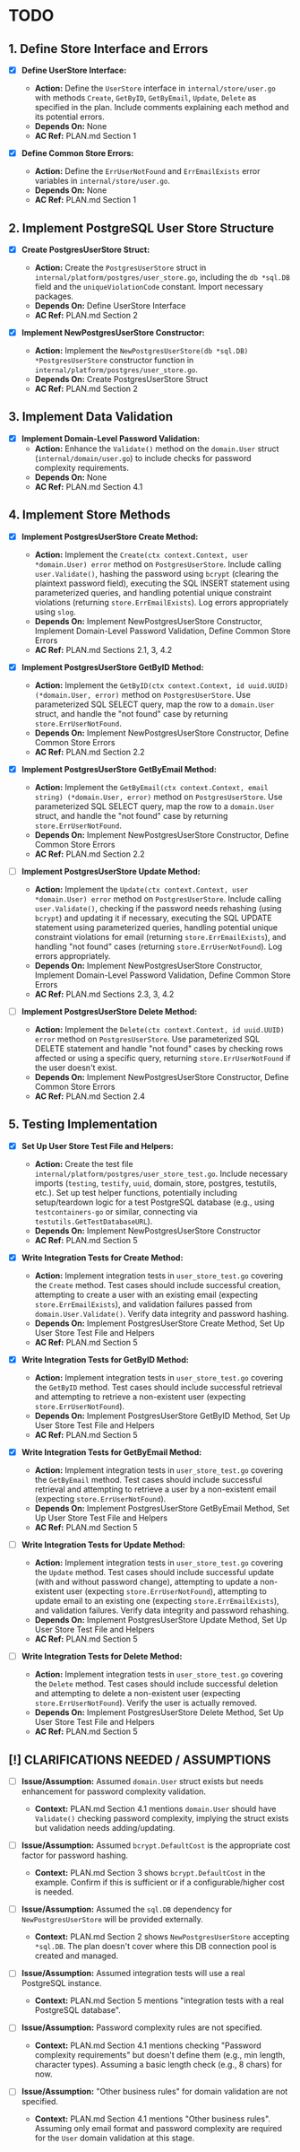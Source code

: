 # TODO

## 1. Define Store Interface and Errors
- [x] **Define UserStore Interface:**
  - **Action:** Define the `UserStore` interface in `internal/store/user.go` with methods `Create`, `GetByID`, `GetByEmail`, `Update`, `Delete` as specified in the plan. Include comments explaining each method and its potential errors.
  - **Depends On:** None
  - **AC Ref:** PLAN.md Section 1

- [x] **Define Common Store Errors:**
  - **Action:** Define the `ErrUserNotFound` and `ErrEmailExists` error variables in `internal/store/user.go`.
  - **Depends On:** None
  - **AC Ref:** PLAN.md Section 1

## 2. Implement PostgreSQL User Store Structure
- [x] **Create PostgresUserStore Struct:**
  - **Action:** Create the `PostgresUserStore` struct in `internal/platform/postgres/user_store.go`, including the `db *sql.DB` field and the `uniqueViolationCode` constant. Import necessary packages.
  - **Depends On:** Define UserStore Interface
  - **AC Ref:** PLAN.md Section 2

- [x] **Implement NewPostgresUserStore Constructor:**
  - **Action:** Implement the `NewPostgresUserStore(db *sql.DB) *PostgresUserStore` constructor function in `internal/platform/postgres/user_store.go`.
  - **Depends On:** Create PostgresUserStore Struct
  - **AC Ref:** PLAN.md Section 2

## 3. Implement Data Validation
- [x] **Implement Domain-Level Password Validation:**
  - **Action:** Enhance the `Validate()` method on the `domain.User` struct (`internal/domain/user.go`) to include checks for password complexity requirements.
  - **Depends On:** None
  - **AC Ref:** PLAN.md Section 4.1

## 4. Implement Store Methods
- [x] **Implement PostgresUserStore Create Method:**
  - **Action:** Implement the `Create(ctx context.Context, user *domain.User) error` method on `PostgresUserStore`. Include calling `user.Validate()`, hashing the password using `bcrypt` (clearing the plaintext password field), executing the SQL INSERT statement using parameterized queries, and handling potential unique constraint violations (returning `store.ErrEmailExists`). Log errors appropriately using `slog`.
  - **Depends On:** Implement NewPostgresUserStore Constructor, Implement Domain-Level Password Validation, Define Common Store Errors
  - **AC Ref:** PLAN.md Sections 2.1, 3, 4.2

- [x] **Implement PostgresUserStore GetByID Method:**
  - **Action:** Implement the `GetByID(ctx context.Context, id uuid.UUID) (*domain.User, error)` method on `PostgresUserStore`. Use parameterized SQL SELECT query, map the row to a `domain.User` struct, and handle the "not found" case by returning `store.ErrUserNotFound`.
  - **Depends On:** Implement NewPostgresUserStore Constructor, Define Common Store Errors
  - **AC Ref:** PLAN.md Section 2.2

- [x] **Implement PostgresUserStore GetByEmail Method:**
  - **Action:** Implement the `GetByEmail(ctx context.Context, email string) (*domain.User, error)` method on `PostgresUserStore`. Use parameterized SQL SELECT query, map the row to a `domain.User` struct, and handle the "not found" case by returning `store.ErrUserNotFound`.
  - **Depends On:** Implement NewPostgresUserStore Constructor, Define Common Store Errors
  - **AC Ref:** PLAN.md Section 2.2

- [ ] **Implement PostgresUserStore Update Method:**
  - **Action:** Implement the `Update(ctx context.Context, user *domain.User) error` method on `PostgresUserStore`. Include calling `user.Validate()`, checking if the password needs rehashing (using `bcrypt`) and updating it if necessary, executing the SQL UPDATE statement using parameterized queries, handling potential unique constraint violations for email (returning `store.ErrEmailExists`), and handling "not found" cases (returning `store.ErrUserNotFound`). Log errors appropriately.
  - **Depends On:** Implement NewPostgresUserStore Constructor, Implement Domain-Level Password Validation, Define Common Store Errors
  - **AC Ref:** PLAN.md Sections 2.3, 3, 4.2

- [ ] **Implement PostgresUserStore Delete Method:**
  - **Action:** Implement the `Delete(ctx context.Context, id uuid.UUID) error` method on `PostgresUserStore`. Use parameterized SQL DELETE statement and handle "not found" cases by checking rows affected or using a specific query, returning `store.ErrUserNotFound` if the user doesn't exist.
  - **Depends On:** Implement NewPostgresUserStore Constructor, Define Common Store Errors
  - **AC Ref:** PLAN.md Section 2.4

## 5. Testing Implementation
- [x] **Set Up User Store Test File and Helpers:**
  - **Action:** Create the test file `internal/platform/postgres/user_store_test.go`. Include necessary imports (`testing`, `testify`, `uuid`, domain, store, postgres, testutils, etc.). Set up test helper functions, potentially including setup/teardown logic for a test PostgreSQL database (e.g., using `testcontainers-go` or similar, connecting via `testutils.GetTestDatabaseURL`).
  - **Depends On:** Implement NewPostgresUserStore Constructor
  - **AC Ref:** PLAN.md Section 5

- [x] **Write Integration Tests for Create Method:**
  - **Action:** Implement integration tests in `user_store_test.go` covering the `Create` method. Test cases should include successful creation, attempting to create a user with an existing email (expecting `store.ErrEmailExists`), and validation failures passed from `domain.User.Validate()`. Verify data integrity and password hashing.
  - **Depends On:** Implement PostgresUserStore Create Method, Set Up User Store Test File and Helpers
  - **AC Ref:** PLAN.md Section 5

- [x] **Write Integration Tests for GetByID Method:**
  - **Action:** Implement integration tests in `user_store_test.go` covering the `GetByID` method. Test cases should include successful retrieval and attempting to retrieve a non-existent user (expecting `store.ErrUserNotFound`).
  - **Depends On:** Implement PostgresUserStore GetByID Method, Set Up User Store Test File and Helpers
  - **AC Ref:** PLAN.md Section 5

- [x] **Write Integration Tests for GetByEmail Method:**
  - **Action:** Implement integration tests in `user_store_test.go` covering the `GetByEmail` method. Test cases should include successful retrieval and attempting to retrieve a user by a non-existent email (expecting `store.ErrUserNotFound`).
  - **Depends On:** Implement PostgresUserStore GetByEmail Method, Set Up User Store Test File and Helpers
  - **AC Ref:** PLAN.md Section 5

- [ ] **Write Integration Tests for Update Method:**
  - **Action:** Implement integration tests in `user_store_test.go` covering the `Update` method. Test cases should include successful update (with and without password change), attempting to update a non-existent user (expecting `store.ErrUserNotFound`), attempting to update email to an existing one (expecting `store.ErrEmailExists`), and validation failures. Verify data integrity and password rehashing.
  - **Depends On:** Implement PostgresUserStore Update Method, Set Up User Store Test File and Helpers
  - **AC Ref:** PLAN.md Section 5

- [ ] **Write Integration Tests for Delete Method:**
  - **Action:** Implement integration tests in `user_store_test.go` covering the `Delete` method. Test cases should include successful deletion and attempting to delete a non-existent user (expecting `store.ErrUserNotFound`). Verify the user is actually removed.
  - **Depends On:** Implement PostgresUserStore Delete Method, Set Up User Store Test File and Helpers
  - **AC Ref:** PLAN.md Section 5

## [!] CLARIFICATIONS NEEDED / ASSUMPTIONS
- [ ] **Issue/Assumption:** Assumed `domain.User` struct exists but needs enhancement for password complexity validation.
  - **Context:** PLAN.md Section 4.1 mentions `domain.User` should have `Validate()` checking password complexity, implying the struct exists but validation needs adding/updating.

- [ ] **Issue/Assumption:** Assumed `bcrypt.DefaultCost` is the appropriate cost factor for password hashing.
  - **Context:** PLAN.md Section 3 shows `bcrypt.DefaultCost` in the example. Confirm if this is sufficient or if a configurable/higher cost is needed.

- [ ] **Issue/Assumption:** Assumed the `sql.DB` dependency for `NewPostgresUserStore` will be provided externally.
  - **Context:** PLAN.md Section 2 shows `NewPostgresUserStore` accepting `*sql.DB`. The plan doesn't cover where this DB connection pool is created and managed.

- [ ] **Issue/Assumption:** Assumed integration tests will use a real PostgreSQL instance.
  - **Context:** PLAN.md Section 5 mentions "integration tests with a real PostgreSQL database".

- [ ] **Issue/Assumption:** Password complexity rules are not specified.
  - **Context:** PLAN.md Section 4.1 mentions checking "Password complexity requirements" but doesn't define them (e.g., min length, character types). Assuming a basic length check (e.g., 8 chars) for now.

- [ ] **Issue/Assumption:** "Other business rules" for domain validation are not specified.
  - **Context:** PLAN.md Section 4.1 mentions "Other business rules". Assuming only email format and password complexity are required for the `User` domain validation at this stage.
